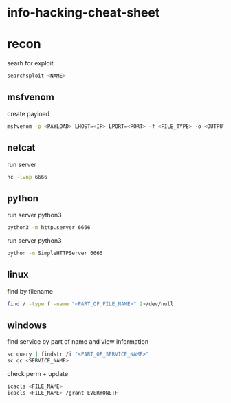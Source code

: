 # info-hacking-cheat-sheet

# recon

searh for exploit
```bash
searchsploit <NAME>
```

## msfvenom

create payload
```bash
msfvenom -p <PAYLOAD> LHOST=<IP> LPORT=<PORT> -f <FILE_TYPE> -o <OUTPUT>
```


## netcat

run server

```bash
nc -lvnp 6666
```

## python

run server python3

```bash
python3 -m http.server 6666
```

run server python3

```bash
python -m SimpleHTTPServer 6666
```

## linux

find by filename
```bash
find / -type f -name "<PART_OF_FILE_NAME>" 2>/dev/null
```

## windows

find service by part of name and view information

```bash
sc query | findstr /i "<PART_OF_SERVICE_NAME>"
sc qc <SERVICE_NAME>
```

check perm + update

```bash
icacls <FILE_NAME>
icacls <FILE_NAME> /grant EVERYONE:F
```

